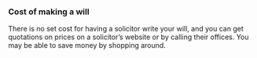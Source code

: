 ###  Cost of making a will

There is no set cost for having a solicitor write your will, and you can get
quotations on prices on a solicitor’s website or by calling their offices. You
may be able to save money by shopping around.
